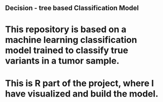 ## Decision - tree based Classification Model

# This repository is based on a machine learning classification model trained to classify true variants in a tumor sample.

# This is R part of the project, where I have visualized and build the model. 
